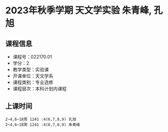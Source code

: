 # 2023年秋季学期 天文学实验 朱青峰, 孔旭






## 课程信息

- 课程号：022170.01
- 学分：2
- 教学类型：实验课
- 开课单位：天文学系
- 课程类别：专业选修
- 课程层次：本科计划内课程

## 上课时间

```
2~4,6~18周 1241 :4(6,7,8,9) 孔旭
2~4,6~18周 1241 :4(6,7,8,9) 朱青峰
```

